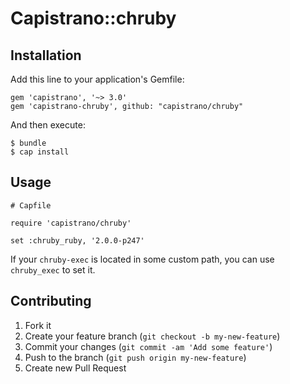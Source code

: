 # Capistrano::chruby

## Installation

Add this line to your application's Gemfile:

    gem 'capistrano', '~> 3.0'
    gem 'capistrano-chruby', github: "capistrano/chruby"

And then execute:

    $ bundle
    $ cap install

## Usage

    # Capfile

    require 'capistrano/chruby'

    set :chruby_ruby, '2.0.0-p247'

If your `chruby-exec` is located in some custom path, you can use `chruby_exec` to set it.

## Contributing

1. Fork it
2. Create your feature branch (`git checkout -b my-new-feature`)
3. Commit your changes (`git commit -am 'Add some feature'`)
4. Push to the branch (`git push origin my-new-feature`)
5. Create new Pull Request
